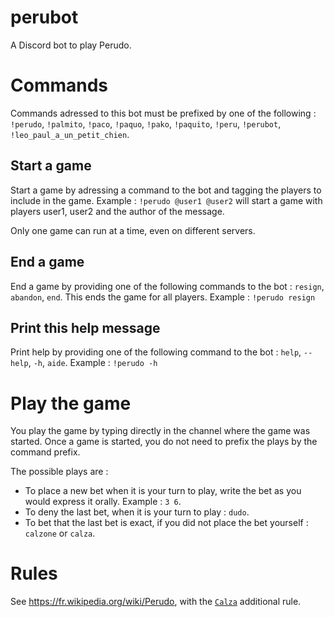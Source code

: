 # perubot

A Discord bot to play Perudo.

# Commands

Commands adressed to this bot must be prefixed by one of the following :
`!perudo`, `!palmito`, `!paco`, `!paquo`, `!pako`, `!paquito`, `!peru`, `!perubot`, `!leo_paul_a_un_petit_chien`.

## Start a game

Start a game by adressing a command to the bot and tagging the players to include
in the game. Example : `!perudo @user1 @user2` will start a game with players user1, user2 and the author of the message.

Only one game can run at a time, even on different servers.

## End a game

End a game by providing one of the following commands to the bot : `resign`, `abandon`, `end`. This ends the game for all players.
Example : `!perudo resign`

## Print this help message

Print help by providing one of the following command to the bot : 
`help`, `--help`, `-h`, `aide`.
Example : `!perudo -h`

# Play the game

You play the game by typing directly in the channel where the game was started.
Once a game is started, you do not need to prefix the plays by the command prefix.

The possible plays are :

- To place a new bet when it is your turn to play, write the bet as you would 
  express it orally. Example : `3 6`.
- To deny the last bet, when it is your turn to play : `dudo`.
- To bet that the last bet is exact, if you did not place the bet yourself : 
  `calzone` or `calza`.

# Rules

See https://fr.wikipedia.org/wiki/Perudo, with the [`Calza`](https://fr.wikipedia.org/wiki/Perudo#Calza) additional rule.
